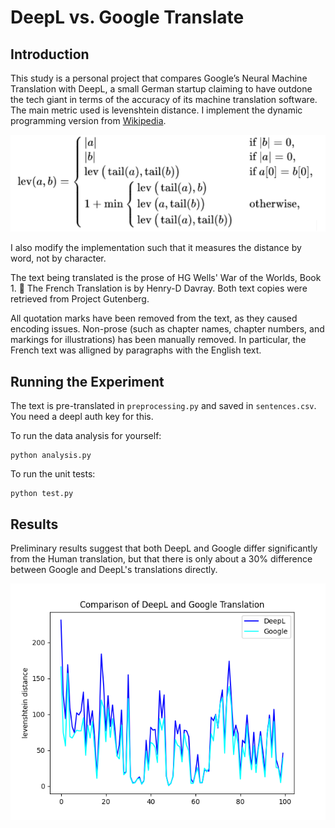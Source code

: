 # DeepL vs. Google Translate

## Introduction
This study is a personal project that compares Google’s Neural Machine Translation with DeepL, a small German startup claiming to have outdone the tech giant in terms of the accuracy of its machine translation software.
The main metric used is levenshtein distance. I implement the dynamic programming version from [Wikipedia](https://en.wikipedia.org/wiki/Levenshtein_distance).

![](images/levenshtein.png)

I also modify the implementation such that it measures the distance by word, not by character.

The text being translated is the prose of HG Wells' War of the Worlds, Book 1. 🚀 The French Translation is by Henry-D Davray.
Both text copies were retrieved from Project Gutenberg.

All quotation marks have been removed from the text, as they caused encoding issues. Non-prose (such as chapter names, chapter numbers, and markings for illustrations) has been manually removed. In particular, the French text was alligned by paragraphs with the English text.

## Running the Experiment

The text is pre-translated in `preprocessing.py` and saved in `sentences.csv`. You need a deepl auth key for this.

To run the data analysis for yourself:
```
python analysis.py
```

To run the unit tests:
```
python test.py
```

## Results

Preliminary results suggest that both DeepL and Google differ significantly from the Human translation, but that there is only about a 30% difference between Google and DeepL's translations directly. 

![](images/figure.png)